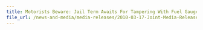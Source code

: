 ```yaml
---
title: Motorists Beware: Jail Term Awaits For Tampering With Fuel Gauges Another four hauled to court for turning deaf ears to authorities’ warnings 
file_url: /news-and-media/media-releases/2010-03-17-Joint-Media-Release.pdf
---
```

